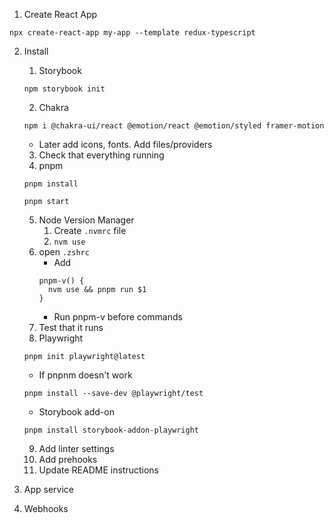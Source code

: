 1. Create React App

```
npx create-react-app my-app --template redux-typescript
```

2. Install
   1. Storybook
   ```
   npm storybook init
   ```
   2. Chakra
   ```
   npm i @chakra-ui/react @emotion/react @emotion/styled framer-motion
   ```
   - Later add icons, fonts. Add files/providers
   3. Check that everything running
   4. pnpm
   ```
   pnpm install
   ```
   ```
   pnpm start
   ```
   5. Node Version Manager
      1. Create `.nvmrc` file
      2. `nvm use`
   6. open `.zshrc`
      - Add
      ```
      pnpm-v() {
        nvm use && pnpm run $1
      }
      ```
      - Run pnpm-v before commands
   7. Test that it runs
   8. Playwright
   ```
   pnpm init playwright@latest
   ```
   - If pnpnm doesn't work
   ```
   pnpm install --save-dev @playwright/test
   ```
   - Storybook add-on
   ```
   pnpm install storybook-addon-playwright
   ```
   9. Add linter settings
   10. Add prehooks
   11. Update README instructions

3. App service
4. Webhooks
